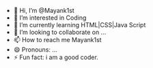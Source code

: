 - 👋 Hi, I’m @Mayank1st
- 👀 I’m interested in Coding
- 🌱 I’m currently learning HTML|CSS|Java Script
- 💞️ I’m looking to collaborate on ...
- 📫 How to reach me Mayank1st
- 😄 Pronouns: ...
- ⚡ Fun fact: i am a good coder.

<!---
Mayank1st/Mayank1st is a ✨ special ✨ repository because its `README.md` (this file) appears on your GitHub profile.
You can click the Preview link to take a look at your changes.
--->
